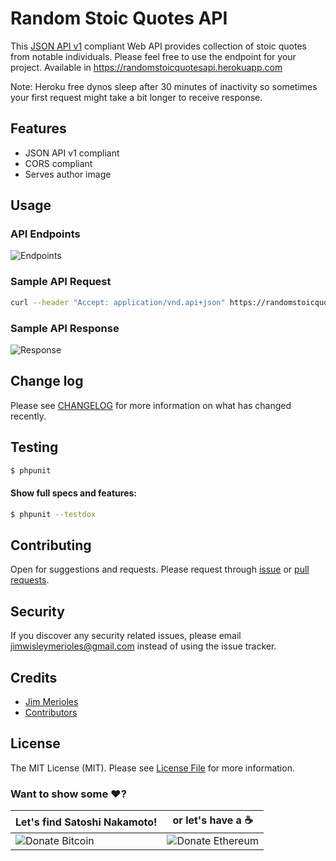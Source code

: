 # Random Stoic Quotes API
This [JSON API v1](http://jsonapi.org) compliant Web API provides collection of stoic quotes from notable individuals. Please feel free to use the endpoint for your project. Available in https://randomstoicquotesapi.herokuapp.com

Note: Heroku free dynos sleep after 30 minutes of inactivity so sometimes your first request might take a bit longer to receive response.

## Features

* JSON API v1 compliant
* CORS compliant
* Serves author image

## Usage

### API Endpoints
![Endpoints](https://user-images.githubusercontent.com/9766310/33596375-75660918-d9d6-11e7-92c3-8a6dd430d097.png)

### Sample API Request
``` bash
curl --header "Accept: application/vnd.api+json" https://randomstoicquotesapi.herokuapp.com/api/v1/quotes
```

### Sample API Response
![Response](https://user-images.githubusercontent.com/9766310/33598117-8e0e2396-d9dc-11e7-81cd-d23c0bb17a2e.png)

## Change log

Please see [CHANGELOG][link-changelog] for more information on what has changed recently.

## Testing

``` bash
$ phpunit
```

#### Show full specs and features:

``` bash
$ phpunit --testdox
```

## Contributing

Open for suggestions and requests. Please request through [issue][link-issue] or [pull requests][link-pull-request].

## Security

If you discover any security related issues, please email jimwisleymerioles@gmail.com instead of using the issue tracker.

## Credits

- [Jim Merioles][link-author]
- [Contributors][link-contributors]

## License

The MIT License (MIT). Please see [License File](LICENSE) for more information.

### Want to show some :heart:?

Let's find Satoshi Nakamoto! | or let's have a :coffee:
------------ | ------------
![Donate Bitcoin][ico-bitcoin] | ![Donate Ethereum][ico-ethereum]


[ico-bitcoin]: https://img.shields.io/badge/Bitcoin-1KBT3Mzsr2dZqhQqNYx4gum8Yuyd61UzNk-blue.svg?style=flat-square
[ico-ethereum]: https://img.shields.io/badge/Ethereum-0x7896E9C4118e495Eb7001a847BBFA3C29Dfc69d9-blue.svg?style=flat-square

[link-author]: https://twitter.com/jimmerioles
[link-contributors]: https://github.com/jimmerioles/random-stoic-quotes-api/graphs/contributors
[link-coinbase-rates]: https://www.coinbase.com/charts
[link-coindesk-rates]: https://www.coindesk.com/price
[link-bitpay-rates]: https://bitpay.com/bitcoin-exchange-rates
[link-changelog]: https://github.com/jimmerioles/random-stoic-quotes-api/releases
[link-issue]: https://github.com/jimmerioles/random-stoic-quotes-api/issues/new
[link-pull-request]: https://github.com/jimmerioles/random-stoic-quotes-api/pull/new/master
[link-contributing]: https://github.com/jimmerioles/random-stoic-quotes-api#contributing
